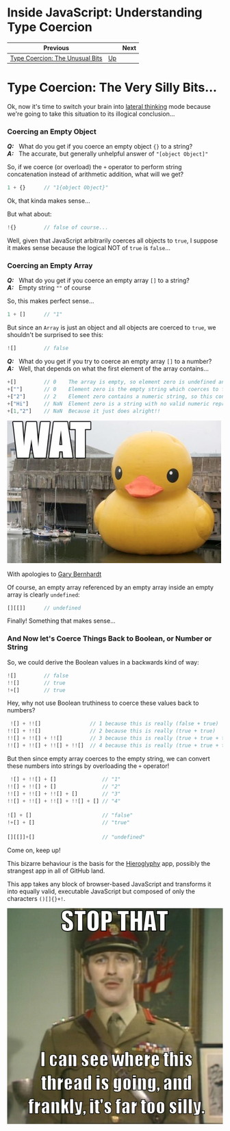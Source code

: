 # Inside JavaScript: Understanding Type Coercion

| Previous | | Next |
|---|---|---|
| [Type Coercion: The Unusual Bits](../4/) | [Up](/chriswhealy/understanding-javascript-type-coercion) |

# Type Coercion: The Very Silly Bits...

Ok, now it's time to switch your brain into [lateral thinking](https://en.wikipedia.org/wiki/Lateral_thinking) mode because we're going to take this situation to its illogical conclusion...

### Coercing an Empty Object

***Q:***&nbsp;&nbsp; What do you get if you coerce an empty object `{}` to a string?<br>
***A:***&nbsp;&nbsp; The accurate, but generally unhelpful answer of `"[object Object]"`

So, if we coerce (or overload) the `+` operator to perform string concatenation instead of arithmetic addition, what will we get?

```javascript
1 + {}      // "1{object Object}"
```

Ok, that kinda makes sense...

But what about:

```javascript
!{}         // false of course...
```

Well, given that JavaScript arbitrarily coerces all objects to `true`, I suppose it makes sense because the logical NOT of `true` is `false`...

### Coercing an Empty Array

***Q:***&nbsp;&nbsp; What do you get if you coerce an empty array `[]` to a string?<br>
***A:***&nbsp;&nbsp; Empty string `""` of course

So, this makes perfect sense...

```javascript
1 + []      // "1"
```

But since an `Array` is just an object and all objects are coerced to `true`, we shouldn't be surprised to see this:

```javascript
![]         // false
```

***Q:***&nbsp;&nbsp; What do you get if you try to coerce an empty array `[]` to a number?<br>
***A:***&nbsp;&nbsp; Well, that depends on what the first element of the array contains...


```javascript
+[]         // 0    The array is empty, so element zero is undefined and undefined coerces to 0
+[""]       // 0    Element zero is the empty string which coerces to false, and false coerces to 0
+["2"]      // 2    Element zero contains a numeric string, so this converts successfully
+["Hi"]     // NaN  Element zero is a string with no valid numeric representation
+[1,"2"]    // NaN  Because it just does alright!!
```

![WAT](/assets/chriswhealy/wat.jpeg)

With apologies to [Gary Bernhardt](https://www.destroyallsoftware.com/talks/wat)


Of course, an empty array referenced by an empty array inside an empty array is clearly `undefined`:

```javascript
[][[]]      // undefined
```

Finally! Something that makes sense...

### And Now let's Coerce Things Back to Boolean, or Number or String

So, we could derive the Boolean values in a backwards kind of way:

```javascript
![]         // false
!![]        // true
!+[]        // true
```

Hey, why not use Boolean truthiness to coerce these values back to numbers?

```javascript
 ![] + !![]                // 1 because this is really (false + true)
!![] + !![]                // 2 because this is really (true + true)
!![] + !![] + !![]         // 3 because this is really (true + true + true)
!![] + !![] + !![] + !![]  // 4 because this is really (true + true + true + true)
```

But then since empty array coerces to the empty string, we can convert these numbers into strings by overloading the `+` operator!

```javascript
 ![] + !![] + []               // "1"
!![] + !![] + []               // "2"
!![] + !![] + !![] + []        // "3"
!![] + !![] + !![] + !![] + [] // "4"

![] + []                       // "false"
!+[] + []                      // "true"

[][[]]+[]                      // "undefined"
```

Come on, keep up!

This bizarre behaviour is the basis for the [Hieroglyphy](https://github.com/alcuadrado/hieroglyphy) app, possibly the strangest app in all of GitHub land.

This app takes any block of browser-based JavaScript and transforms it into equally valid, executable JavaScript but composed of only the characters `()[]{}+!`.

![Very silly!](/assets/chriswhealy/very_silly.png)
